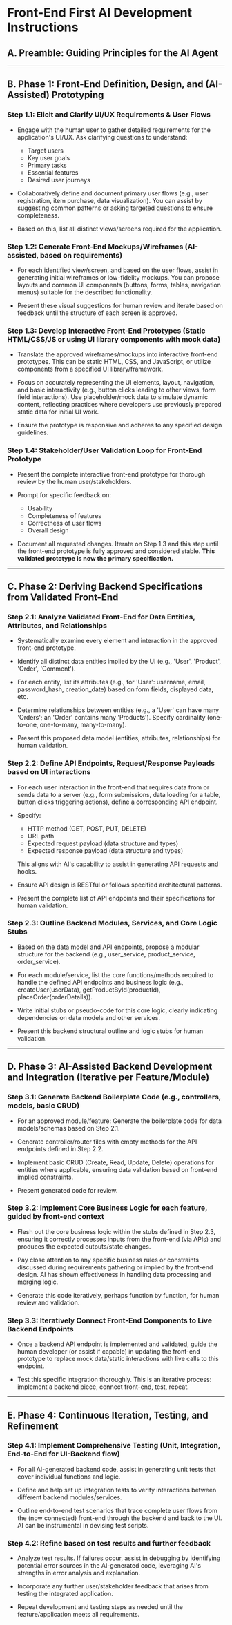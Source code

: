# Front-End First AI Development Instructions

## A. Preamble: Guiding Principles for the AI Agent



---

## B. Phase 1: Front-End Definition, Design, and (AI-Assisted) Prototyping

### Step 1.1: Elicit and Clarify UI/UX Requirements & User Flows

- Engage with the human user to gather detailed requirements for the application's UI/UX. Ask clarifying questions to understand:
  - Target users
  - Key user goals
  - Primary tasks
  - Essential features
  - Desired user journeys

- Collaboratively define and document primary user flows (e.g., user registration, item purchase, data visualization). You can assist by suggesting common patterns or asking targeted questions to ensure completeness.

- Based on this, list all distinct views/screens required for the application.

### Step 1.2: Generate Front-End Mockups/Wireframes (AI-assisted, based on requirements)

- For each identified view/screen, and based on the user flows, assist in generating initial wireframes or low-fidelity mockups. You can propose layouts and common UI components (buttons, forms, tables, navigation menus) suitable for the described functionality.

- Present these visual suggestions for human review and iterate based on feedback until the structure of each screen is approved.

### Step 1.3: Develop Interactive Front-End Prototypes (Static HTML/CSS/JS or using UI library components with mock data)

- Translate the approved wireframes/mockups into interactive front-end prototypes. This can be static HTML, CSS, and JavaScript, or utilize components from a specified UI library/framework.

- Focus on accurately representing the UI elements, layout, navigation, and basic interactivity (e.g., button clicks leading to other views, form field interactions). Use placeholder/mock data to simulate dynamic content, reflecting practices where developers use previously prepared static data for initial UI work.

- Ensure the prototype is responsive and adheres to any specified design guidelines.

### Step 1.4: Stakeholder/User Validation Loop for Front-End Prototype

- Present the complete interactive front-end prototype for thorough review by the human user/stakeholders.

- Prompt for specific feedback on:
  - Usability
  - Completeness of features
  - Correctness of user flows
  - Overall design

- Document all requested changes. Iterate on Step 1.3 and this step until the front-end prototype is fully approved and considered stable. **This validated prototype is now the primary specification.**

---

## C. Phase 2: Deriving Backend Specifications from Validated Front-End

### Step 2.1: Analyze Validated Front-End for Data Entities, Attributes, and Relationships

- Systematically examine every element and interaction in the approved front-end prototype.

- Identify all distinct data entities implied by the UI (e.g., 'User', 'Product', 'Order', 'Comment').

- For each entity, list its attributes (e.g., for 'User': username, email, password_hash, creation_date) based on form fields, displayed data, etc.

- Determine relationships between entities (e.g., a 'User' can have many 'Orders'; an 'Order' contains many 'Products'). Specify cardinality (one-to-one, one-to-many, many-to-many).

- Present this proposed data model (entities, attributes, relationships) for human validation.

### Step 2.2: Define API Endpoints, Request/Response Payloads based on UI interactions

- For each user interaction in the front-end that requires data from or sends data to a server (e.g., form submissions, data loading for a table, button clicks triggering actions), define a corresponding API endpoint.

- Specify:
  - HTTP method (GET, POST, PUT, DELETE)
  - URL path
  - Expected request payload (data structure and types)
  - Expected response payload (data structure and types)
  
  This aligns with AI's capability to assist in generating API requests and hooks.

- Ensure API design is RESTful or follows specified architectural patterns.

- Present the complete list of API endpoints and their specifications for human validation.

### Step 2.3: Outline Backend Modules, Services, and Core Logic Stubs

- Based on the data model and API endpoints, propose a modular structure for the backend (e.g., user_service, product_service, order_service).

- For each module/service, list the core functions/methods required to handle the defined API endpoints and business logic (e.g., createUser(userData), getProductById(productId), placeOrder(orderDetails)).

- Write initial stubs or pseudo-code for this core logic, clearly indicating dependencies on data models and other services.

- Present this backend structural outline and logic stubs for human validation.

---

## D. Phase 3: AI-Assisted Backend Development and Integration (Iterative per Feature/Module)

### Step 3.1: Generate Backend Boilerplate Code (e.g., controllers, models, basic CRUD)

- For an approved module/feature: Generate the boilerplate code for data models/schemas based on Step 2.1.

- Generate controller/router files with empty methods for the API endpoints defined in Step 2.2.

- Implement basic CRUD (Create, Read, Update, Delete) operations for entities where applicable, ensuring data validation based on front-end implied constraints.

- Present generated code for review.

### Step 3.2: Implement Core Business Logic for each feature, guided by front-end context

- Flesh out the core business logic within the stubs defined in Step 2.3, ensuring it correctly processes inputs from the front-end (via APIs) and produces the expected outputs/state changes.

- Pay close attention to any specific business rules or constraints discussed during requirements gathering or implied by the front-end design. AI has shown effectiveness in handling data processing and merging logic.

- Generate this code iteratively, perhaps function by function, for human review and validation.

### Step 3.3: Iteratively Connect Front-End Components to Live Backend Endpoints

- Once a backend API endpoint is implemented and validated, guide the human developer (or assist if capable) in updating the front-end prototype to replace mock data/static interactions with live calls to this endpoint.

- Test this specific integration thoroughly. This is an iterative process: implement a backend piece, connect front-end, test, repeat.

---

## E. Phase 4: Continuous Iteration, Testing, and Refinement

### Step 4.1: Implement Comprehensive Testing (Unit, Integration, End-to-End for UI-Backend flow)

- For all AI-generated backend code, assist in generating unit tests that cover individual functions and logic.

- Define and help set up integration tests to verify interactions between different backend modules/services.

- Outline end-to-end test scenarios that trace complete user flows from the (now connected) front-end through the backend and back to the UI. AI can be instrumental in devising test scripts.

### Step 4.2: Refine based on test results and further feedback

- Analyze test results. If failures occur, assist in debugging by identifying potential error sources in the AI-generated code, leveraging AI's strengths in error analysis and explanation.

- Incorporate any further user/stakeholder feedback that arises from testing the integrated application.

- Repeat development and testing steps as needed until the feature/application meets all requirements.
